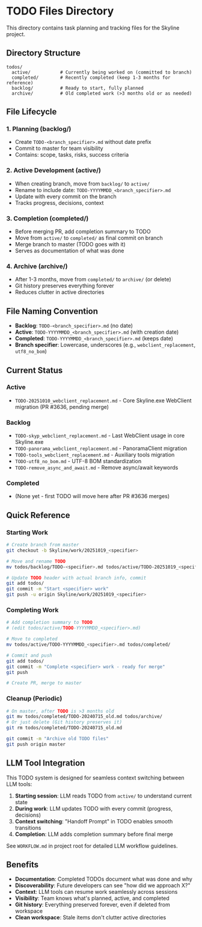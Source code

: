 # TODO Files Directory

This directory contains task planning and tracking files for the Skyline project.

## Directory Structure

```
todos/
  active/           # Currently being worked on (committed to branch)
  completed/        # Recently completed (keep 1-3 months for reference)
  backlog/          # Ready to start, fully planned
  archive/          # Old completed work (>3 months old or as needed)
```

## File Lifecycle

### 1. Planning (backlog/)
- Create `TODO-<branch_specifier>.md` without date prefix
- Commit to master for team visibility
- Contains: scope, tasks, risks, success criteria

### 2. Active Development (active/)
- When creating branch, move from `backlog/` to `active/`
- Rename to include date: `TODO-YYYYMMDD_<branch_specifier>.md`
- Update with every commit on the branch
- Tracks progress, decisions, context

### 3. Completion (completed/)
- Before merging PR, add completion summary to TODO
- Move from `active/` to `completed/` as final commit on branch
- Merge branch to master (TODO goes with it)
- Serves as documentation of what was done

### 4. Archive (archive/)
- After 1-3 months, move from `completed/` to `archive/` (or delete)
- Git history preserves everything forever
- Reduces clutter in active directories

## File Naming Convention

- **Backlog**: `TODO-<branch_specifier>.md` (no date)
- **Active**: `TODO-YYYYMMDD_<branch_specifier>.md` (with creation date)
- **Completed**: `TODO-YYYYMMDD_<branch_specifier>.md` (keeps date)
- **Branch specifier**: Lowercase, underscores (e.g., `webclient_replacement`, `utf8_no_bom`)

## Current Status

### Active
- `TODO-20251010_webclient_replacement.md` - Core Skyline.exe WebClient migration (PR #3636, pending merge)

### Backlog
- `TODO-skyp_webclient_replacement.md` - Last WebClient usage in core Skyline.exe
- `TODO-panorama_webclient_replacement.md` - PanoramaClient migration
- `TODO-tools_webclient_replacement.md` - Auxiliary tools migration
- `TODO-utf8_no_bom.md` - UTF-8 BOM standardization
- `TODO-remove_async_and_await.md` - Remove async/await keywords

### Completed
- (None yet - first TODO will move here after PR #3636 merges)

## Quick Reference

### Starting Work
```bash
# Create branch from master
git checkout -b Skyline/work/20251019_<specifier>

# Move and rename TODO
mv todos/backlog/TODO-<specifier>.md todos/active/TODO-20251019_<specifier>.md

# Update TODO header with actual branch info, commit
git add todos/
git commit -m "Start <specifier> work"
git push -u origin Skyline/work/20251019_<specifier>
```

### Completing Work
```bash
# Add completion summary to TODO
# (edit todos/active/TODO-YYYYMMDD_<specifier>.md)

# Move to completed
mv todos/active/TODO-YYYYMMDD_<specifier>.md todos/completed/

# Commit and push
git add todos/
git commit -m "Complete <specifier> work - ready for merge"
git push

# Create PR, merge to master
```

### Cleanup (Periodic)
```bash
# On master, after TODO is >3 months old
git mv todos/completed/TODO-20240715_old.md todos/archive/
# Or just delete (Git history preserves it)
git rm todos/completed/TODO-20240715_old.md

git commit -m "Archive old TODO files"
git push origin master
```

## LLM Tool Integration

This TODO system is designed for seamless context switching between LLM tools:

1. **Starting session**: LLM reads TODO from `active/` to understand current state
2. **During work**: LLM updates TODO with every commit (progress, decisions)
3. **Context switching**: "Handoff Prompt" in TODO enables smooth transitions
4. **Completion**: LLM adds completion summary before final merge

See `WORKFLOW.md` in project root for detailed LLM workflow guidelines.

## Benefits

- **Documentation**: Completed TODOs document what was done and why
- **Discoverability**: Future developers can see "how did we approach X?"
- **Context**: LLM tools can resume work seamlessly across sessions
- **Visibility**: Team knows what's planned, active, and completed
- **Git history**: Everything preserved forever, even if deleted from workspace
- **Clean workspace**: Stale items don't clutter active directories

